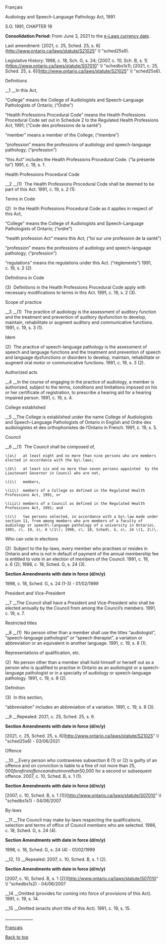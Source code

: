 [<a id="Top"></a>Français](http://www.ontario.ca/fr/lois/loi/91a19)

Audiology and Speech\-Language Pathology Act, 1991

S\.O\. 1991, CHAPTER 19

__Consolidation Period:__ From June 3, 2021 to the [e\-Laws currency date](http://www.e-laws.gov.on.ca/navigation?file=currencyDates&lang=en)\.

Last amendment: [2021, c\. 25, Sched\. 25, s\. 6](http://www.ontario.ca/laws/statute/S21025" \l "sched25s6)\.

Legislative History: 1998, c\. 18, Sch\. G, s\. 24; [2007, c\. 10, Sch\. B, s\. 1](https://www.ontario.ca/laws/statute/S07010" \l "schedbs1s1); [2021, c\. 25, Sched\. 25, s\. 6](http://www.ontario.ca/laws/statute/S21025" \l "sched25s6)\.

Definitions

__1 __In this Act,

“College” means the College of Audiologists and Speech\-Language Pathologists of Ontario; \(“Ordre”\)

“Health Professions Procedural Code” means the Health Professions Procedural Code set out in Schedule 2 to the Regulated Health Professions Act, 1991; \(“Code des professions de la santé”\)

“member” means a member of the College; \(“membre”\)

“profession” means the professions of audiology and speech\-language pathology; \(“profession”\)

“this Act” includes the Health Professions Procedural Code\. \(“la présente loi”\)  1991, c\. 19, s\. 1\.

Health Professions Procedural Code

__2 __\(1\)  The Health Professions Procedural Code shall be deemed to be part of this Act\.  1991, c\. 19, s\. 2 \(1\)\.

Terms in Code

\(2\)  In the Health Professions Procedural Code as it applies in respect of this Act,

“College” means the College of Audiologists and Speech\-Language Pathologists of Ontario; \(“ordre”\)

“health profession Act” means this Act; \(“loi sur une profession de la santé”\)

“profession” means the professions of audiology and speech\-language pathology; \(“profession”\)

“regulations” means the regulations under this Act\. \(“règlements”\)  1991, c\. 19, s\. 2 \(2\)\.

Definitions in Code

\(3\)  Definitions in the Health Professions Procedural Code apply with necessary modifications to terms in this Act\.  1991, c\. 19, s\. 2 \(3\)\.

Scope of practice

__3 __\(1\)  The practice of audiology is the assessment of auditory function and the treatment and prevention of auditory dysfunction to develop, maintain, rehabilitate or augment auditory and communicative functions\.  1991, c\. 19, s\. 3 \(1\)\.

Idem

\(2\)  The practice of speech\-language pathology is the assessment of speech and language functions and the treatment and prevention of speech and language dysfunctions or disorders to develop, maintain, rehabilitate or augment oral motor or communicative functions\.  1991, c\. 19, s\. 3 \(2\)\.

Authorized acts

__4 __In the course of engaging in the practice of audiology, a member is authorized, subject to the terms, conditions and limitations imposed on his or her certificate of registration, to prescribe a hearing aid for a hearing impaired person\.  1991, c\. 19, s\. 4\.

College established

__5 __The College is established under the name College of Audiologists and Speech\-Language Pathologists of Ontario in English and Ordre des audiologistes et des orthophonistes de l’Ontario in French\.  1991, c\. 19, s\. 5\.

Council

__6 __\(1\)  The Council shall be composed of,

	\(a\)	at least eight and no more than nine persons who are members elected in accordance with the by\-laws;

	\(b\)	at least six and no more than seven persons appointed  by the Lieutenant Governor in Council who are not,

	\(i\)	members,

	\(ii\)	members of a College as defined in the Regulated Health Professions Act, 1991, or

	\(iii\)	members of a Council as defined in the Regulated Health Professions Act, 1991; and

	\(c\)	two persons selected, in accordance with a by\-law made under section 11, from among members who are members of a faculty of audiology or speech\-language pathology of a university in Ontario\.  1991, c\. 19, s\. 6 \(1\); 1998, c\. 18, Sched\. G, s\. 24 \(1, 2\)\.

Who can vote in elections

\(2\)  Subject to the by\-laws, every member who practises or resides in Ontario and who is not in default of payment of the annual membership fee is entitled to vote in an election of members of the Council\.  1991, c\. 19, s\. 6 \(2\); 1998, c\. 18, Sched\. G, s\. 24 \(3\)\.

__Section Amendments with date in force \(d/m/y\)__

1998, c\. 18, Sched\. G, s\. 24 \(1\-3\) \- 01/02/1999

President and Vice\-President

__7 __The Council shall have a President and Vice\-President who shall be elected annually by the Council from among the Council’s members\.  1991, c\. 19, s\. 7\.

Restricted titles

__8 __\(1\)  No person other than a member shall use the titles “audiologist”, “speech\-language pathologist” or “speech therapist”, a variation or abbreviation or an equivalent in another language\.  1991, c\. 19, s\. 8 \(1\)\.

Representations of qualification, etc\.

\(2\)  No person other than a member shall hold himself or herself out as a person who is qualified to practise in Ontario as an audiologist or a speech\-language pathologist or in a specialty of audiology or speech\-language pathology\.  1991, c\. 19, s\. 8 \(2\)\.

Definition

\(3\)  In this section,

“abbreviation” includes an abbreviation of a variation\.  1991, c\. 19, s\. 8 \(3\)\.

__9 __Repealed: 2021, c\. 25, Sched\. 25, s\. 6\.

__Section Amendments with date in force \(d/m/y\)__

[2021, c\. 25, Sched\. 25, s\. 6](http://www.ontario.ca/laws/statute/S21025" \l "sched25s6) \- 03/06/2021

Offence

__10 __Every person who contravenes subsection 8 \(1\) or \(2\) is guilty of an offence and on conviction is liable to a fine of not more than $25,000 for a first offence and not more than $50,000 for a second or subsequent offence\.  2007, c\. 10, Sched\. B, s\. 1 \(1\)\.

__Section Amendments with date in force \(d/m/y\)__

[2007, c\. 10, Sched\. B, s\. 1 \(1\)](http://www.ontario.ca/laws/statute/S07010" \l "schedbs1s1) \- 04/06/2007

By\-laws

__11 __The Council may make by\-laws respecting the qualifications, selection and terms of office of Council members who are selected\.  1998, c\. 18, Sched\. G, s\. 24 \(4\)\.

__Section Amendments with date in force \(d/m/y\)__

1998, c\. 18, Sched\. G, s\. 24 \(4\) \- 01/02/1999

__12, 13 __Repealed:  2007, c\. 10, Sched\. B, s\. 1 \(2\)\.

__Section Amendments with date in force \(d/m/y\)__

[2007, c\. 10, Sched\. B, s\. 1 \(2\)](http://www.ontario.ca/laws/statute/S07010" \l "schedbs1s2) \- 04/06/2007

__14 __Omitted \(provides for coming into force of provisions of this Act\)\.  1991, c\. 19, s\. 14\.

__15 __Omitted \(enacts short title of this Act\)\.  1991, c\. 19, s\. 15\.

\_\_\_\_\_\_\_\_\_\_\_\_\_\_

[Français](http://www.ontario.ca/fr/lois/loi/91a19)

[Back to top](#Top)

